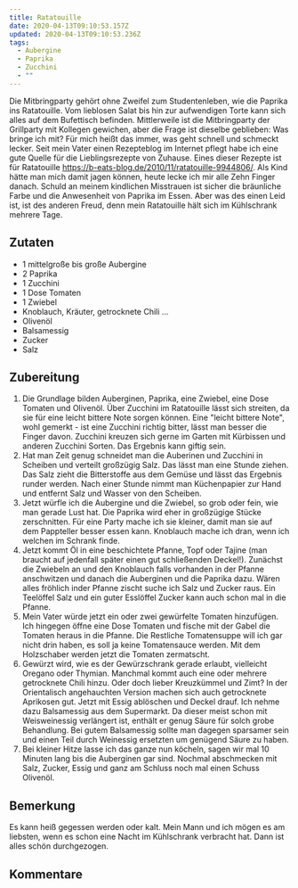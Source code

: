 ```yaml
---
title: Ratatouille
date: 2020-04-13T09:10:53.157Z
updated: 2020-04-13T09:10:53.236Z
tags:
  - Aubergine
  - Paprika
  - Zucchini
  - ""
---
```

Die Mitbringparty gehört ohne Zweifel zum Studentenleben, wie die Paprika ins Ratatouille.  Vom lieblosen Salat bis hin zur aufwendigen Torte kann sich alles auf dem Bufettisch befinden. Mittlerweile ist die Mitbringparty der Grillparty mit Kollegen gewichen, aber die Frage ist dieselbe geblieben: Was bringe ich mit? Für mich heißt das immer, was geht schnell und schmeckt lecker.  Seit mein Vater einen Rezepteblog im Internet pflegt habe ich eine gute Quelle für die Lieblingsrezepte von Zuhause. Eines dieser Rezepte ist für Ratatouille <https://b-eats-blog.de/2010/11/ratatouille-9944806/>. Als Kind hätte man mich damit jagen können, heute lecke ich mir alle Zehn Finger danach. Schuld an meinem kindlichen Misstrauen ist sicher die bräunliche Farbe und die Anwesenheit von Paprika im Essen. Aber was des einen Leid ist, ist des anderen Freud, denn mein Ratatouille hält sich im Kühlschrank mehrere Tage. 

## Zutaten

* 1 mittelgroße bis große Aubergine
* 2 Paprika
* 1 Zucchini
* 1 Dose Tomaten
* 1 Zwiebel
* Knoblauch, Kräuter, getrocknete Chili …
* Olivenöl
* Balsamessig
* Zucker
* Salz

## Zubereitung

1. Die Grundlage bilden Auberginen, Paprika, eine Zwiebel, eine Dose Tomaten und Olivenöl. Über Zucchini im Ratatouille lässt sich streiten, da sie für eine leicht bittere Note sorgen können. Eine "leicht bittere Note", wohl gemerkt - ist eine Zucchini richtig bitter, lässt man besser die Finger davon. Zucchini kreuzen sich gerne im Garten mit Kürbissen und anderen Zucchini Sorten. Das Ergebnis kann giftig sein.
2. Hat man Zeit genug schneidet man die Auberinen und Zucchini in Scheiben und verteilt großzügig Salz. Das lässt man eine Stunde ziehen. Das Salz zieht die Bitterstoffe aus dem Gemüse und lässt das Ergebnis runder werden. Nach einer Stunde nimmt man Küchenpapier zur Hand und entfernt Salz und Wasser von den Scheiben. 
3. Jetzt würfle ich die Aubergine und die Zwiebel, so grob oder fein, wie man gerade Lust hat. Die Paprika wird eher in großzügige Stücke zerschnitten. Für eine Party mache ich sie kleiner, damit man sie auf dem Pappteller besser essen kann. Knoblauch mache ich dran, wenn ich welchen im Schrank finde. 
4. Jetzt kommt Öl in eine beschichtete Pfanne, Topf oder Tajine (man braucht auf jedenfall später einen gut schließenden Deckel!). Zunächst die Zwiebeln an und den Knoblauch falls vorhanden in der Pfanne anschwitzen und danach die Auberginen und die Paprika dazu. Wären alles fröhlich inder Pfanne zischt suche ich Salz und Zucker raus. Ein Teelöffel Salz und ein guter Esslöffel Zucker kann auch schon mal in die Pfanne. 
5. Mein Vater würde jetzt ein oder zwei gewürfelte Tomaten hinzufügen. Ich hingegen öffne eine Dose Tomaten und fische mit der Gabel die Tomaten heraus in die Pfanne. Die Restliche Tomatensuppe will ich gar nicht drin haben, es soll ja keine Tomatensauce werden. Mit dem Holzschaber werden jetzt die Tomaten zermatscht. 
6. Gewürzt wird, wie es der Gewürzschrank gerade erlaubt, vielleicht Oregano oder Thymian. Manchmal kommt auch eine oder mehrere getrocknete Chili hinzu. Oder doch lieber Kreuzkümmel und Zimt? In der Orientalisch angehauchten Version machen sich auch getrocknete Aprikosen gut. Jetzt mit Essig ablöschen und Deckel drauf. Ich nehme dazu Balsamessig aus dem Supermarkt. Da dieser meist schon mit Weisweinessig verlängert ist, enthält er genug Säure für solch grobe Behandlung. Bei gutem Balsamessig sollte man dagegen sparsamer sein und einen Teil durch Weinessig ersetzten um genügend Säure zu haben. 
7. Bei kleiner Hitze lasse ich das ganze nun köcheln, sagen wir mal 10 Minuten lang bis die Auberginen gar sind. Nochmal abschmecken mit Salz, Zucker, Essig und ganz am Schluss noch mal einen Schuss Olivenöl. 

## Bemerkung

Es kann heiß gegessen werden oder kalt. Mein Mann und ich mögen es am liebsten, wenn es schon eine Nacht im Kühlschrank verbracht hat. Dann ist alles schön durchgezogen. 

## Kommentare

<script src="https://utteranc.es/client.js"
        repo="stewit/blauekladde"
        issue-term="pathname"
        theme="github-light"
        crossorigin="anonymous"
        async>
</script>